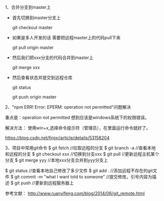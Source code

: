 1、合并分支到master上
- 首先切换到master分支上

  git  checkout master
- 如果是多人开发的话 需要把远程master上的代码pull下来

  git pull origin master

- 然后我们把xxx分支的代码合并到master上

  git  merge xxx
- 然后查看状态并提交到远程仓库

  git status
  
  git push origin master
  
  
2、"npm ERR! Error: EPERM: operation not permitted"问题解决
  
 重点是：operation not permitted  想到应该是windows系统下的权限错误。
  
 解决方法：   使用win+x,选择命令提示符（管理员），在里面运行命令就好了。
  
  https://blog.csdn.net/fjnjxr/article/details/53158204

3、项目中常用git命令
$ git fetch  //拉取远程的分支
$ git branch -a   //查看本地和远程的分支
$ git checkout xxx   //切换到分支xxx
$ git pull //更新远程主机某个分支
$ git merge yyy //本地xxx分支合并到yyy分支上

$ git status //查看本地自己修改了多少文件
$ git add . //添加远程不存在的git文件
$ git commit  -m "what I want told to someone" //提交修改，引号内容为描述
$ git push  //更新到远程服务器上

参考文献：
http://www.ruanyifeng.com/blog/2014/06/git_remote.html
